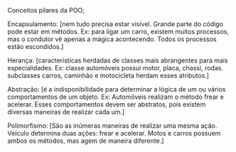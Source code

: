 Conceitos pilares da POO;

Encapsulamento: [nem tudo precisa estar visível. Grande parte do código pode estar em   métodos. Ex: para ligar um carro, existem muitos processos, mas o condutor vê apenas a mágica acontecendo. Todos os processos estão escondidos.]

Herança: [características herdadas de classes mais abrangentes para mais especialidades. Ex: classe automóveis possui motor, placa, chassi, rodas. subclasses carros, caminhão e motocicleta herdam esses atributos.]

Abstração: [é a indisponibilidade para determinar a lógica de um ou vários comportamentos de um objeto. Ex: Automóveis realizam o método frear e acelerar. Esses comportamentos devem ser abstratos, pois existem diversas maneiras de realizar cada um.]

Polimorfismo: [São as inúmeras maneiras de realizar uma mesma ação. Veículo determina duas ações: frear e acelerar. Motos e carros possuem ambos os métodos, mas agem de maneira diferente.]

